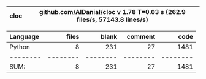 cloc|github.com/AlDanial/cloc v 1.78  T=0.03 s (262.9 files/s, 57143.8 lines/s)
--- | ---

Language|files|blank|comment|code
:-------|-------:|-------:|-------:|-------:
Python|8|231|27|1481
--------|--------|--------|--------|--------
SUM:|8|231|27|1481
